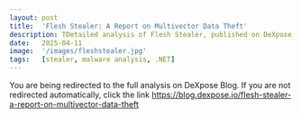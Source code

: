 ```yaml
---
layout: post
title:  'Flesh Stealer: A Report on Multivector Data Theft'
description: TDetailed analysis of Flesh Stealer, published on DeXpose blog.
date:   2025-04-11
image:  '/images/fleshstealer.jpg'
tags:   [stealer, malware analysis, .NET]
---
```


<html>
  <head>
    <meta http-equiv="refresh" content="3; url=https://blog.dexpose.io/flesh-stealer-a-report-on-multivector-data-theft">
  </head>
  <body>
    <p>You are being redirected to the full analysis on DeXpose Blog. If you are not redirected automatically, click the link <a href="https://blog.dexpose.io/flesh-stealer-a-report-on-multivector-data-theft" target="_blank" rel="noopener noreferrer">https://blog.dexpose.io/flesh-stealer-a-report-on-multivector-data-theft</a></p>
  </body>
</html>
